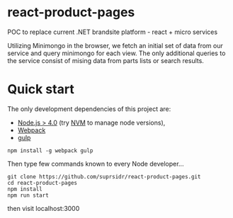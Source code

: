 # react-product-pages
POC to replace current .NET brandsite platform - react + micro services

Utilizing Minimongo in the browser, we fetch an initial set of data from our service and query minimongo for each view.
The only additional queries to the service consist of mising data from parts lists or search results.

# Quick start
The only development dependencies of this project are:
* [Node.js > 4.0](https://nodejs.org) (try [NVM](https://github.com/creationix/nvm) to manage node versions),
* [Webpack](https://github.com/webpack/webpack)
* [gulp](https://github.com/gulpjs/gulp)

```
npm install -g webpack gulp
```

Then type few commands known to every Node developer...
```
git clone https://github.com/suprsidr/react-product-pages.git
cd react-product-pages
npm install
npm run start
```

then visit localhost:3000
